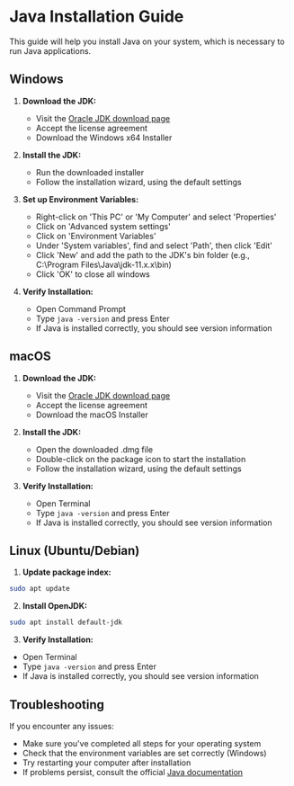# Java Installation Guide

This guide will help you install Java on your system, which is necessary to run Java applications.

## Windows

1. **Download the JDK:**
   - Visit the [Oracle JDK download page](https://www.oracle.com/java/technologies/javase-jdk11-downloads.html)
   - Accept the license agreement
   - Download the Windows x64 Installer

2. **Install the JDK:**
   - Run the downloaded installer
   - Follow the installation wizard, using the default settings

3. **Set up Environment Variables:**
   - Right-click on 'This PC' or 'My Computer' and select 'Properties'
   - Click on 'Advanced system settings'
   - Click on 'Environment Variables'
   - Under 'System variables', find and select 'Path', then click 'Edit'
   - Click 'New' and add the path to the JDK's bin folder (e.g., C:\Program Files\Java\jdk-11.x.x\bin)
   - Click 'OK' to close all windows

4. **Verify Installation:**
   - Open Command Prompt
   - Type `java -version` and press Enter
   - If Java is installed correctly, you should see version information

## macOS

1. **Download the JDK:**
   - Visit the [Oracle JDK download page](https://www.oracle.com/java/technologies/javase-jdk11-downloads.html)
   - Accept the license agreement
   - Download the macOS Installer

2. **Install the JDK:**
   - Open the downloaded .dmg file
   - Double-click on the package icon to start the installation
   - Follow the installation wizard, using the default settings

3. **Verify Installation:**
   - Open Terminal
   - Type `java -version` and press Enter
   - If Java is installed correctly, you should see version information

## Linux (Ubuntu/Debian)

1. **Update package index:**
```bash
sudo apt update
```

2. **Install OpenJDK:**
```bash
sudo apt install default-jdk
```

3. **Verify Installation:**
- Open Terminal
- Type `java -version` and press Enter
- If Java is installed correctly, you should see version information

## Troubleshooting

If you encounter any issues:
- Make sure you've completed all steps for your operating system
- Check that the environment variables are set correctly (Windows)
- Try restarting your computer after installation
- If problems persist, consult the official [Java documentation](https://docs.oracle.com/en/java/)